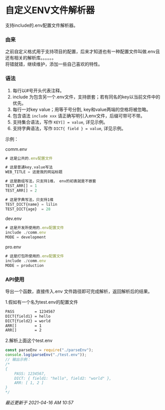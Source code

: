 # 自定义ENV文件解析器

支持include的.env配置文件解析器。   

### 由来
之前自定义格式用于支持项目的配置，后来才知道也有一种配置文件叫做.env且还有相关的解析库。。。。。。    
将错就错，继续维护，添加一些自己喜欢的特性。   

### 语法
1. 每行以#号开头代表注释。   
2. include 为包含另一个.env文件，支持嵌套；若有同名的key以当前文件中的优先。   
3. 每行一对key value；用等于号分割, key和value两端的空格将被忽略。   
4. 包含语法 ```include xxx``` 请正确写明引入env文件，后缀可带可不带。   
5. 支持集合语法，写作 ```KEY[] = value```, 详见示例。   
6. 支持字典语法，写作 ```DICT{ field } = value```, 详见示例。

示例：

comm.env
```js
# 这是公共的.env配置文件

# 这是普通key,value写法
WEB_TITLE = 这是我的网站标题

# 这是数组写法，只支持1维， env的初衷就是不嵌套
TEST_ARR[] = 1
TEST_ARR[] = 2

# 这是字典写法，只支持1维
TEST_DICT{name} = lilin
TEST_DICT{age}  = 28

```
dev.env
```js
# 这是开发所使用的.env配置文件
include ./comm.env
MODE = development
```
pro.env
```js
# 这是打包所使用的.env配置文件
include ./comm.env
MODE = production
```

### API使用
导出一个函数，直接传入.env 文件路径即可完成解析，返回解析后的结果。

1.假如有一个名为test.env的配置文件
```sh
PASS         = 1234567
DICT{field1} = hello
DICT{field2} = world
ARR[]        = 1
ARR[]        = 2
```
2.解析上面这个test.env
```js
const parseEnv = require("./parseEnv");
console.log(parseEnv("./test.env"));
// 输出示例：
/*
{
    PASS: 1234567,
    DICT: { field1: "hello", field2: "world" },
    ARR: [ 1, 2 ]
}
*/
```

*最近更新于 2021-04-16 AM 10:57*
